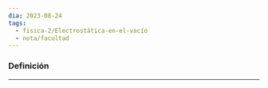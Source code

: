 ```yaml
---
dia: 2023-08-24
tags:
  - fisica-2/Electrostática-en-el-vacío
  - nota/facultad
---
```

### Definición
---
